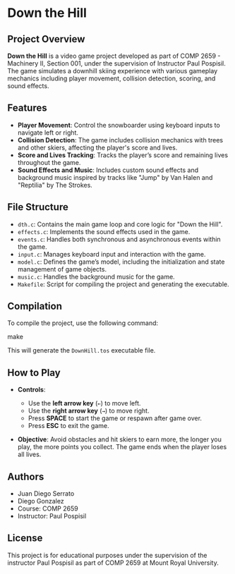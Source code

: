 # Down the Hill

## Project Overview
**Down the Hill** is a video game project developed as part of COMP 2659 - Machinery II, Section 001, under the supervision of Instructor Paul Pospisil. The game simulates a downhill skiing experience with various gameplay mechanics including player movement, collision detection, scoring, and sound effects.

## Features
- **Player Movement**: Control the snowboarder using keyboard inputs to navigate left or right.
- **Collision Detection**: The game includes collision mechanics with trees and other skiers, affecting the player's score and lives.
- **Score and Lives Tracking**: Tracks the player’s score and remaining lives throughout the game.
- **Sound Effects and Music**: Includes custom sound effects and background music inspired by tracks like "Jump" by Van Halen and "Reptilia" by The Strokes.

## File Structure
- `dth.c`: Contains the main game loop and core logic for "Down the Hill".
- `effects.c`: Implements the sound effects used in the game.
- `events.c`: Handles both synchronous and asynchronous events within the game.
- `input.c`: Manages keyboard input and interaction with the game.
- `model.c`: Defines the game’s model, including the initialization and state management of game objects.
- `music.c`: Handles the background music for the game.
- `Makefile`: Script for compiling the project and generating the executable.

## Compilation
To compile the project, use the following command:

make

This will generate the `DownHill.tos` executable file.

## How to Play
- **Controls**:
  - Use the **left arrow key** (`←`) to move left.
  - Use the **right arrow key** (`→`) to move right.
  - Press **SPACE** to start the game or respawn after game over.
  - Press **ESC** to exit the game.
  
- **Objective**: Avoid obstacles and hit skiers to earn more, the longer you play, the more points you collect. The game ends when the player loses all lives.

## Authors
- Juan Diego Serrato
- Diego Gonzalez
- Course: COMP 2659
- Instructor: Paul Pospisil

## License

This project is for educational purposes under the supervision of the instructor Paul Pospisil as part of COMP 2659 at Mount Royal University.


